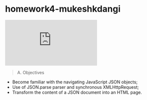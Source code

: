 # homework4-mukeshkdangi

![Homework 4 Description](https://github.com/usc-csci571/homework4-mukeshkdangi/blob/master/HW4_Description.pdf)

> A. Objectives
- Become familiar with the navigating JavaScript JSON objects;
- Use of JSON.parse parser and synchronous XMLHttpRequest;
- Transform the content of a JSON document into an HTML page.


